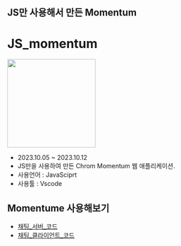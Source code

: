 ## JS만 사용해서 만든 Momentum​
# JS_momentum
<img src="https://github.com/Lospel/JS_momentum/assets/115764991/ec713b75-dd09-46a0-9c12-e2bcc34248b4" width="200" height="200">

+ 2023.10.05 ~ 2023.10.12​
+ JS만을 사용하여 만든 Chrom Momentum 웹 애플리케이션.
+ 사용언어 : JavaSciprt
+ 사용툴 : Vscode

## **Momentume 사용해보기** ##
+ [채팅_서버_코드](C%23ChatProgram/src/TCPServer/ChatForm.cs)
+ [채팅_클라이언트_코드](C%23ChatProgram/src/TCPClient/ChatForm.cs)
